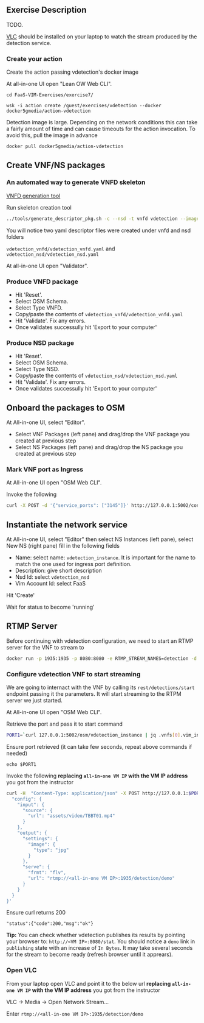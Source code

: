 ## Exercise Description

TODO.

[VLC](https://www.videolan.org/vlc/) should be installed on your laptop to watch the stream produced by the detection service.

### Create your action

Create the action passing vdetection's docker image

At all-in-one UI open "Lean OW Web CLI".

```
cd FaaS-VIM-Exercises/exercise7/
```

```
wsk -i action create /guest/exercises/vdetection --docker docker5gmedia/action-vdetection
```

Detection image is large. Depending on the network conditions this can take a fairly amount of time and can cause timeouts for the action invocation. To avoid this, pull the image in advance

```
docker pull docker5gmedia/action-vdetection
```


## Create VNF/NS packages


### An automated way to generate VNFD skeleton

[VNFD generation tool](https://osm.etsi.org/wikipub/index.php/Creating_your_own_VNF_package)


Run skeleton creation tool


```bash
../tools/generate_descriptor_pkg.sh -c --nsd -t vnfd vdetection --image /guest/exercises/vdetection
```

You will notice two yaml descriptor files were created under vnfd and nsd folders

`vdetection_vnfd/vdetection_vnfd.yaml` and `vdetection_nsd/vdetection_nsd.yaml`

At all-in-one UI open "Validator".


### Produce VNFD package

* Hit 'Reset'.
* Select OSM Schema.
* Select Type VNFD.
* Copy/paste the contents of `vdetection_vnfd/vdetection_vnfd.yaml`
* Hit 'Validate'. Fix any errors.
* Once validates successully hit 'Export to your computer'


### Produce NSD package

* Hit 'Reset'.
* Select OSM Schema.
* Select Type NSD.
* Copy/paste the contents of `vdetection_nsd/vdetection_nsd.yaml`
* Hit 'Validate'. Fix any errors.
* Once validates successully hit 'Export to your computer'


## Onboard the packages to OSM

At All-in-one UI, select "Editor".

* Select VNF Packages (left pane) and drag/drop the VNF package you created at previous step
* Select NS  Packages (left pane) and drag/drop the NS package you created at previous step



### Mark VNF port as Ingress

At All-in-one UI open "OSM Web CLI".


Invoke the following

```bash
curl -X POST -d '{"service_ports": ["3145"]}' http://127.0.0.1:5002/conf/vdetection_instance/vdetection_vnfd/1
```


## Instantiate the network service

At All-in-one UI, select "Editor" then select NS Instances (left pane), select New NS (right pane) fill in the following fields

* Name:           select name: `vdetection_instance`. It is important for the name to match the one used for ingress port definition.
* Description:    give short description
* Nsd Id:         select `vdetection_nsd`
* Vim Account Id: select FaaS

Hit 'Create'

Wait for status to become 'running'


## RTMP Server

Before continuing with vdetection configuration, we need to start an RTMP server for the VNF to stream to

```bash
docker run -p 1935:1935 -p 8080:8080 -e RTMP_STREAM_NAMES=detection -d jasonrivers/nginx-rtmp
```



### Configure vdetection VNF to start streaming

We are going to internact with the VNF by calling its `rest/detections/start` endpoint passing it the parameters. It will start streaming to the RTPM server we just started.

At All-in-one UI open "OSM Web CLI".

Retrieve the port and pass it to start command

```bash
PORT1=`curl 127.0.0.1:5002/osm/vdetection_instance | jq .vnfs[0].vim_info.service.service_ports.\"3145\"`
```

Ensure port retrieved (it can take few seconds, repeat above commands if needed)

```
echo $PORT1
```

Invoke the following **replacing `all-in-one VM IP` with the VM IP address** you got from the instructor

```bash
curl -H  "Content-Type: application/json" -X POST http://127.0.0.1:$PORT1/rest/detections/start -d '{
  "config": {
    "input": {
      "source": {
        "url": "assets/video/TBBT01.mp4"
      }
    },
    "output": {
      "settings": {
        "image": {
          "type": "jpg"
        }
      },
      "serve": {
        "frmt": "flv",
        "url": "rtmp://<all-in-one VM IP>:1935/detection/demo"
      }
    }
  }
}'
```

Ensure curl returns 200
```
"status":{"code":200,"msg":"ok"}
```

**Tip:** You can check whether vdetection publishes its results by pointing your browser to: `http://<VM IP>:8080/stat`. 
You should notice a `demo` link in `publishing` state with an increase of `In Bytes`. It may take several seconds for the stream to become ready (refresh browser until it apprears).

### Open VLC

From your laptop open VLC and point it to the below url **replacing `all-in-one VM IP` with the VM IP address** you got from the instructor

VLC -> Media -> Open Network Stream...

Enter `rtmp://<all-in-one VM IP>:1935/detection/demo`

